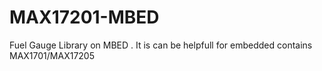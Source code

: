 # MAX17201-MBED
Fuel Gauge Library on MBED . It is can be helpfull for embedded contains MAX1701/MAX17205
